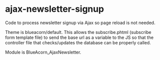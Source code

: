# ajax-newsletter-signup
Code to process newsletter signup via Ajax so page reload is not needed.

Theme is blueacorn/default. This allows the subscribe.phtml (subscribe form template file) to send the base url as a variable to the JS so that the controller file that checks/updates the database can be properly called.

Module is BlueAcorn_AjaxNewsletter.
